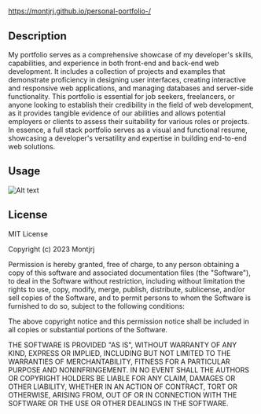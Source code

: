 # <personal-portfolio>
https://montjrj.github.io/personal-portfolio-/
## Description
My portfolio serves as a comprehensive showcase of my developer's skills, capabilities, and experience in both front-end and back-end web development. It includes a collection of projects and examples that demonstrate proficiency in designing user interfaces, creating interactive and responsive web applications, and managing databases and server-side functionality. This portfolio is essential for job seekers, freelancers, or anyone looking to establish their credibility in the field of web development, as it provides tangible evidence of our abilities and allows potential employers or clients to assess their suitability for various roles or projects. In essence, a full stack portfolio serves as a visual and functional resume, showcasing a developer's versatility and expertise in building end-to-end web solutions.

## Usage

![Alt text](image.png)


## License
MIT License

Copyright (c) 2023 Montjrj

Permission is hereby granted, free of charge, to any person obtaining a copy
of this software and associated documentation files (the "Software"), to deal
in the Software without restriction, including without limitation the rights
to use, copy, modify, merge, publish, distribute, sublicense, and/or sell
copies of the Software, and to permit persons to whom the Software is
furnished to do so, subject to the following conditions:

The above copyright notice and this permission notice shall be included in all
copies or substantial portions of the Software.

THE SOFTWARE IS PROVIDED "AS IS", WITHOUT WARRANTY OF ANY KIND, EXPRESS OR
IMPLIED, INCLUDING BUT NOT LIMITED TO THE WARRANTIES OF MERCHANTABILITY,
FITNESS FOR A PARTICULAR PURPOSE AND NONINFRINGEMENT. IN NO EVENT SHALL THE
AUTHORS OR COPYRIGHT HOLDERS BE LIABLE FOR ANY CLAIM, DAMAGES OR OTHER
LIABILITY, WHETHER IN AN ACTION OF CONTRACT, TORT OR OTHERWISE, ARISING FROM,
OUT OF OR IN CONNECTION WITH THE SOFTWARE OR THE USE OR OTHER DEALINGS IN THE
SOFTWARE.